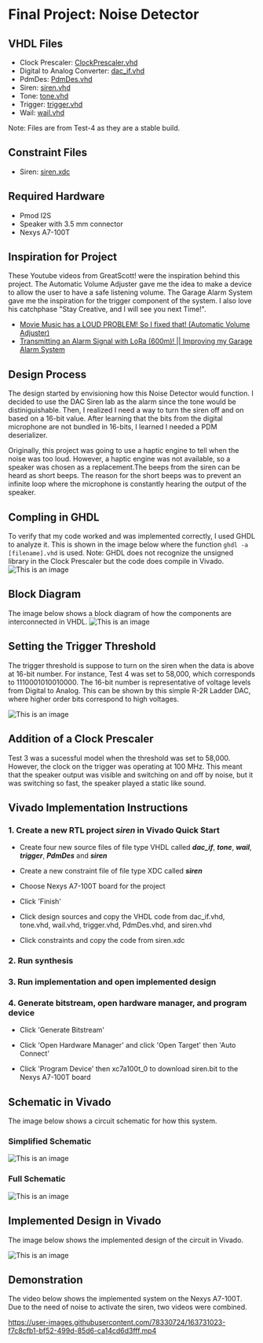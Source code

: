 # Final Project: Noise Detector
## VHDL Files
* Clock Prescaler: [ClockPrescaler.vhd](./Test-4/ClockPrescaler.vhd)
* Digital to Analog Converter: [dac_if.vhd](./Test-4/dac_if.vhd)
* PdmDes: [PdmDes.vhd](./Test-4/PdmDes.vhd)
* Siren: [siren.vhd](./Test-4/siren.vhd)
* Tone: [tone.vhd](./Test-4/tone.vhd)
* Trigger: [trigger.vhd](./Test-4/trigger.vhd)
* Wail: [wail.vhd](./Test-4/wail.vhd)

Note: Files are from Test-4 as they are a stable build.

## Constraint Files
* Siren: [siren.xdc](./Test-4/siren.xdc)

## Required Hardware
* Pmod I2S
* Speaker with 3.5 mm connector
* Nexys A7-100T

## Inspiration for Project
These Youtube videos from GreatScott! were the inspiration behind this project. The Automatic Volume Adjuster gave me the idea to make a device to allow the user to have a safe listening volume. The Garage Alarm System gave me the inspiration for the trigger component of the system. I also love his catchphase "Stay Creative, and I will see you next Time!".
* [Movie Music has a LOUD PROBLEM! So I fixed that! (Automatic Volume Adjuster)](https://www.youtube.com/watch?v=j1V2I-otdzk&t=211s)
* [Transmitting an Alarm Signal with LoRa (600m)! || Improving my Garage Alarm System](https://www.youtube.com/watch?v=ItZwa1AdrpU&t=151s)

## Design Process
The design started by envisioning how this Noise Detector would function. I decided to use the DAC Siren lab as the alarm since the tone would be distiniguishable. Then, I realized I need a way to turn the siren off and on based on a 16-bit value. After learning that the bits from the digital microphone are not bundled in 16-bits, I learned I needed a PDM deserializer.

Originally, this project was going to use a haptic engine to tell when the noise was too loud. However, a haptic engine was not available, so a speaker was chosen as a replacement.The beeps from the siren can be heard as short beeps. The reason for the short beeps was to prevent an infinite loop where the microphone is constantly hearing the output of the speaker. 

## Compling in GHDL
To verify that my code worked and was implemented correctly, I used GHDL to analyze it. This is shown in the image below where the function ```ghdl -a [filename].vhd```  is used. 
Note: GHDL does not recognize the unsigned library in the Clock Prescaler but the code does compile in Vivado.
![This is an image](https://github.com/Arif12467/Digital-System-Design-AIA/blob/7b8bd913aee73f5f77140279de27b244691a78c5/Final-Project/Photos/Compile_ghdl.png)

## Block Diagram
The image below shows a block diagram of how the components are interconnected in VHDL.
![This is an image](https://github.com/Arif12467/Digital-System-Design-AIA/blob/a44baf73a26ff0c4343b454b6b6876ef8a4c46f0/Final-Project/Photos/Diagram_Block_1.png)

## Setting the Trigger Threshold
The trigger threshold is suppose to turn on the siren when the data is above at 16-bit number. For instance, Test 4 was set to 58,000, which corresponds to 1110001010010000. The 16-bit number is representative of voltage levels from Digital to Analog. This can be shown by this simple R-2R Ladder DAC, where higher order bits correspond to high voltages.

![This is an image](https://github.com/Arif12467/Digital-System-Design-AIA/blob/68d25267e4d8a728e3968ed98a3a46b49a44b56b/Final-Project/Photos/R-2R%20Ladder%20DAC.png)

## Addition of a Clock Prescaler
Test 3 was a sucessful model when the threshold was set to 58,000. However, the clock on the trigger was operating at 100 MHz. This meant that the speaker output was visible and switching on and off by noise, but it was switching so fast, the speaker played a static like sound.

## Vivado Implementation Instructions

### 1. Create a new RTL project _siren_ in Vivado Quick Start

* Create four new source files of file type VHDL called **_dac_if_**, **_tone_**, **_wail_**, **_trigger_**, **_PdmDes_** and **_siren_**

* Create a new constraint file of file type XDC called **_siren_**

* Choose Nexys A7-100T board for the project

* Click 'Finish'

* Click design sources and copy the VHDL code from dac_if.vhd, tone.vhd, wail.vhd, trigger.vhd, PdmDes.vhd, and siren.vhd

* Click constraints and copy the code from siren.xdc

### 2. Run synthesis

### 3. Run implementation and open implemented design

### 4. Generate bitstream, open hardware manager, and program device

* Click 'Generate Bitstream'

* Click 'Open Hardware Manager' and click 'Open Target' then 'Auto Connect'

* Click 'Program Device' then xc7a100t_0 to download siren.bit to the Nexys A7-100T board

## Schematic in Vivado
The image below shows a circuit schematic for how this system.

### Simplified Schematic
![This is an image](https://github.com/Arif12467/Digital-System-Design-AIA/blob/174430468ad1596b580289d7d346c03d3343fd79/Final-Project/Photos/Schematic_Dsgn.png)
### Full Schematic
![This is an image](https://github.com/Arif12467/Digital-System-Design-AIA/blob/174430468ad1596b580289d7d346c03d3343fd79/Final-Project/Photos/Schematic_Dsgn_Expanded.png)

## Implemented Design in Vivado
The image below shows the implemented design of the circuit in Vivado.

![This is an image](https://github.com/Arif12467/Digital-System-Design-AIA/blob/174430468ad1596b580289d7d346c03d3343fd79/Final-Project/Photos/Implement_Dsgn.png)

## Demonstration
The video below shows the implemented system on the Nexys A7-100T. Due to the need of noise to activate the siren, two videos were combined.

https://user-images.githubusercontent.com/78330724/163731023-f7c8cfb1-bf52-499d-85d6-ca14cd6d3fff.mp4

